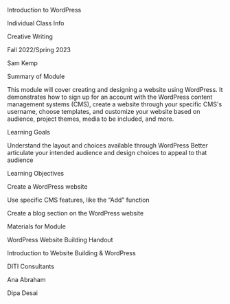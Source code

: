 Introduction to WordPress

Individual Class Info

Creative Writing

Fall 2022/Spring 2023

Sam Kemp

Summary of Module

  This module will cover creating and designing a website using WordPress. It demonstrates how to sign up for an account with the WordPress content       management systems (CMS), create a website through your specific CMS's username, choose templates, and customize your website based on audience, project themes, media to be included, and more. 

Learning Goals

  Understand the layout and choices available through WordPress
  Better articulate your intended audience and design choices to appeal to that audience

Learning Objectives

  Create a WordPress website

  Use specific CMS features, like the “Add” function
  
  Create a blog section on the WordPress website

Materials for Module

  WordPress Website Building Handout

  Introduction to Website Building & WordPress



DITI Consultants

  Ana Abraham

  Dipa Desai
